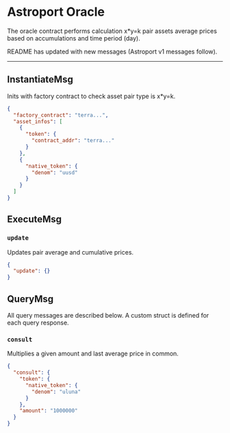 # Astroport Oracle

The oracle contract performs calculation x*y=k pair assets average prices based on accumulations and time period (day).

README has updated with new messages (Astroport v1 messages follow).

---

## InstantiateMsg

Inits with factory contract to check asset pair type is x*y=k.

```json
{
  "factory_contract": "terra...",
  "asset_infos": [
    {
      "token": {
        "contract_addr": "terra..."
      }
    },
    {
      "native_token": {
        "denom": "uusd"
      }
    }
  ]
}
```

## ExecuteMsg

### `update`

Updates pair average and cumulative prices.

```json
{
  "update": {}
}
```

## QueryMsg

All query messages are described below. A custom struct is defined for each query response.

### `consult`

Multiplies a given amount and last average price in common.

```json
{
  "consult": {
    "token": {
      "native_token": {
        "denom": "uluna"
      }
    },
    "amount": "1000000"
  }
}
```
